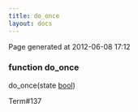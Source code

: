 ```yaml
---
title: do_once
layout: docs
---
```


<div class="bottom_right_note">Page generated at 2012-06-08 17:12</div>
<h3><span class="minor">function</span> do_once</h3>

do_once(state <a href="/docs/bool.html">bool</a>)
<p></p>

<p><span class="extra_minor">Term#137</span></p>
